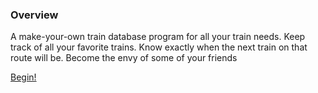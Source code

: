 ### Overview

A make-your-own train database program for all your train needs. Keep track of all your favorite trains. Know exactly when the next train on that route will be. Become the envy of some of your friends

[Begin!](index.html)